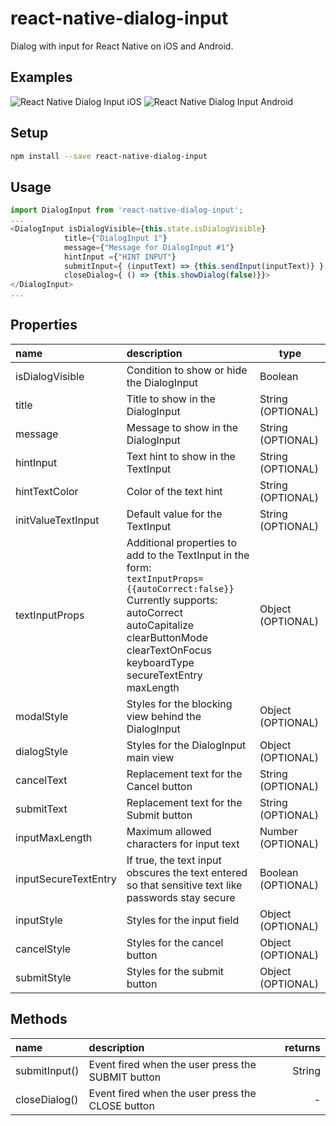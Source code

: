# react-native-dialog-input
Dialog with input for React Native on iOS and Android.

## Examples

![React Native Dialog Input iOS](https://res.cloudinary.com/joseestrella/image/upload/c_scale,w_279/v1525120807/dialog-ios.png)
![React Native Dialog Input Android](https://res.cloudinary.com/joseestrella/image/upload/c_limit,w_279/v1526156639/dialog-android.png)

## Setup

```bash
npm install --save react-native-dialog-input
```

## Usage

```javascript
import DialogInput from 'react-native-dialog-input';
...
<DialogInput isDialogVisible={this.state.isDialogVisible}
            title={"DialogInput 1"}
            message={"Message for DialogInput #1"}
            hintInput ={"HINT INPUT"}
            submitInput={ (inputText) => {this.sendInput(inputText)} }
            closeDialog={ () => {this.showDialog(false)}}>
</DialogInput>
...
```
## Properties

 name                  | description                                 | type     
:--------------------- |:------------------------------------------- | --------
 isDialogVisible       | Condition to show or hide the DialogInput   |   Boolean
 title                 | Title to show in the DialogInput            |   String (OPTIONAL)
 message               | Message to show in the DialogInput          |   String (OPTIONAL)
 hintInput             | Text hint to show in the TextInput          |   String (OPTIONAL)
 hintTextColor         | Color of the text hint                      |   String (OPTIONAL)
 initValueTextInput    | Default value for the TextInput             |   String (OPTIONAL)
 textInputProps        | Additional properties to add to the TextInput in the form:<BR> `textInputProps={{autoCorrect:false}}`  Currently supports:<BR>autoCorrect<BR>autoCapitalize<BR>clearButtonMode<BR>clearTextOnFocus<BR>keyboardType<BR>secureTextEntry<BR>maxLength           |    Object (OPTIONAL)
 modalStyle            | Styles for the blocking view behind the DialogInput             |   Object (OPTIONAL)
 dialogStyle           | Styles for the DialogInput main view        |   Object (OPTIONAL)
 cancelText            | Replacement text for the Cancel button      |   String (OPTIONAL)
 submitText            | Replacement text for the Submit button      |   String (OPTIONAL)
 inputMaxLength        | Maximum allowed characters for input text   |   Number (OPTIONAL)
 inputSecureTextEntry  | If true, the text input obscures the text entered so that sensitive text like passwords stay secure      |   Boolean (OPTIONAL)
 inputStyle            | Styles for the input field                  |   Object (OPTIONAL)
 cancelStyle           | Styles for the cancel button                |   Object (OPTIONAL)
 submitStyle           | Styles for the submit button                |   Object (OPTIONAL)

## Methods

 name           | description                                        | returns
:-------------- |:-------------------------------------------------- | -------:
 submitInput()  | Event fired when the user press the SUBMIT button  |  String
 closeDialog()  | Event fired when the user press the CLOSE button   |    -
